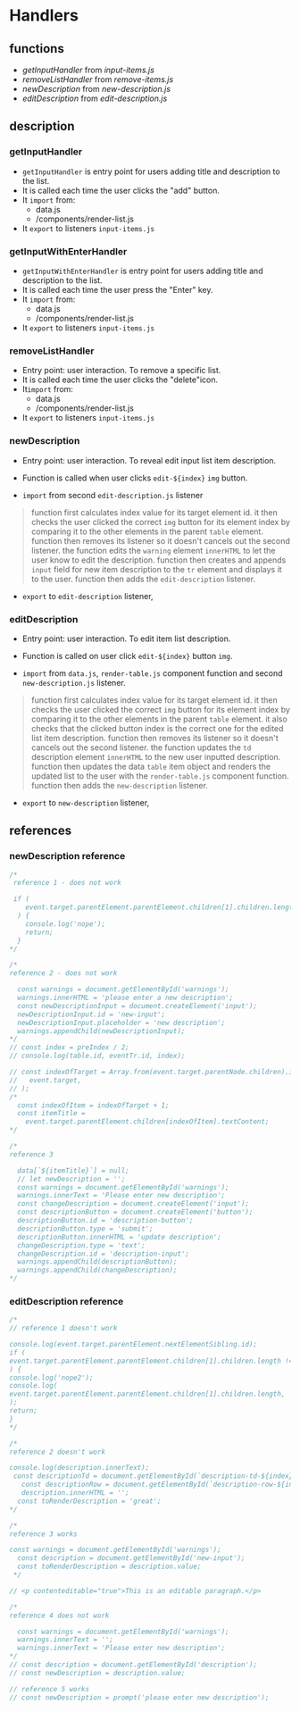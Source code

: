 # Handlers

## functions

- _getInputHandler_ from _input-items.js_
- _removeListHandler_ from _remove-items.js_
- _newDescription_ from _new-description.js_
- _editDescription_ from _edit-description.js_

## description

### getInputHandler

- `getInputHandler` is entry point for users adding title and description to the list.
- It is called each time the user clicks the "add" button.
- It `import` from:
  - data.js
  - /components/render-list.js
- It `export` to listeners `input-items.js`

### getInputWithEnterHandler

- `getInputWithEnterHandler` is entry point for users adding title and description to the list.
- It is called each time the user press the "Enter" key.
- It `import` from:
  - data.js
  - /components/render-list.js
- It `export` to listeners `input-items.js`

### removeListHandler

- Entry point: user interaction. To remove a specific list.
- It is called each time the user clicks the "delete"icon.
- It`import` from:
  - data.js
  - /components/render-list.js
- It `export` to listeners `input-items.js`

### newDescription

- Entry point: user interaction. To reveal edit input list item description.

- Function is called when user clicks `edit-${index}` `img` button.

- `import` from second `edit-description.js` listener

> function first calculates index value for its target element id. it then checks the user clicked the correct `img` button for its element index by comparing it to the other elements in the parent `table` element.
> function then removes its listener so it doesn't cancels out the second listener.
> the function edits the `warning` element `innerHTML` to let the user know to edit the description.
> function then creates and appends `input` field for new item description to the `tr` element and displays it to the user.
> function then adds the `edit-description` listener.

- `export` to `edit-description` listener,

### editDescription

- Entry point: user interaction. To edit item list description.

- Function is called on user click `edit-${index}` button `img`.

- `import` from `data.js`, `render-table.js` component function and second `new-description.js` listener.

> function first calculates index value for its target element id. it then checks the user clicked the correct `img` button for its element index by comparing it to the other elements in the parent `table` element. it also checks that the clicked button index is the correct one for the edited list item description.
> function then removes its listener so it doesn't cancels out the second listener.
> the function updates the `td` description element `innerHTML` to the new user inputted description.
> function then updates the data `table` item object and renders the updated list to the user with the `render-table.js` component function.
> function then adds the `new-description` listener.

- `export` to `new-description` listener,

## references

### newDescription reference

```js
/* 
 reference 1 - does not work

 if (
    event.target.parentElement.parentElement.children[1].children.length === 2
  ) {
    console.log('nope');
    return;
  }
*/

/*
reference 2 - does not work

  const warnings = document.getElementById('warnings');
  warnings.innerHTML = 'please enter a new description';
  const newDescriptionInput = document.createElement('input');
  newDescriptionInput.id = 'new-input';
  newDescriptionInput.placeholder = 'new description';
  warnings.appendChild(newDescriptionInput);
*/
// const index = preIndex / 2;
// console.log(table.id, eventTr.id, index);

// const indexOfTarget = Array.from(event.target.parentNode.children).indexOf(
//   event.target,
// );
/* 
  const indexOfItem = indexOfTarget + 1;
  const itemTitle =
    event.target.parentElement.children[indexOfItem].textContent;
*/

/*
reference 3

  data[`${itemTitle}`] = null;
  // let newDescription = '';
  const warnings = document.getElementById('warnings');
  warnings.innerText = 'Please enter new description';
  const changeDescription = document.createElement('input');
  const descriptionButton = document.createElement('button');
  descriptionButton.id = 'description-button';
  descriptionButton.type = 'submit';
  descriptionButton.innerHTML = 'update description';
  changeDescription.type = 'text';
  changeDescription.id = 'description-input';
  warnings.appendChild(descriptionButton);
  warnings.appendChild(changeDescription);
*/
```

### editDescription reference

```js
/*
// reference 1 doesn't work

console.log(event.target.parentElement.nextElementSibling.id);
if (
event.target.parentElement.parentElement.children[1].children.length !== 2
) {
console.log('nope2');
console.log(
event.target.parentElement.parentElement.children[1].children.length,
);
return;
}
*/

/*
reference 2 doesn't work

console.log(description.innerText);
 const descriptionTd = document.getElementById(`description-td-${index}`);
   const descriptionRow = document.getElementById(`description-row-${index}`);
   description.innerHTML = '';
  const toRenderDescription = 'great';
*/

/*
reference 3 works

const warnings = document.getElementById('warnings');
  const description = document.getElementById('new-input');
  const toRenderDescription = description.value;
 */

// <p contenteditable="true">This is an editable paragraph.</p>

/*
reference 4 does not work

  const warnings = document.getElementById('warnings');
  warnings.innerText = '';
  warnings.innerText = 'Please enter new description';
*/
// const description = document.getElementById('description');
// const newDescription = description.value;

// reference 5 works
// const newDescription = prompt('please enter new description');
```

